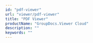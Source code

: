 ```yaml
---
id: "pdf-viewer"
url: "viewer/pdf-viewer"
title: "PDF Viewer"
productName: "GroupDocs.Viewer Cloud"
description: ""
keywords: ""
---
```



